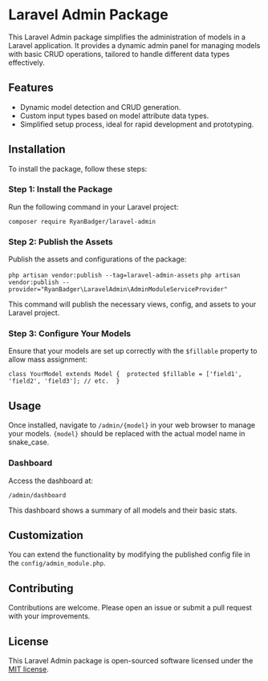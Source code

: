 # Laravel Admin Package

This Laravel Admin package simplifies the administration of models in a Laravel application. It provides a dynamic admin panel for managing models with basic CRUD operations, tailored to handle different data types effectively.

## Features

-   Dynamic model detection and CRUD generation.
-   Custom input types based on model attribute data types.
-   Simplified setup process, ideal for rapid development and prototyping.

## Installation

To install the package, follow these steps:

### Step 1: Install the Package

Run the following command in your Laravel project:

`composer require RyanBadger/laravel-admin`

### Step 2: Publish the Assets

Publish the assets and configurations of the package:

`php artisan vendor:publish --tag=laravel-admin-assets`
`php artisan vendor:publish --provider="RyanBadger\LaravelAdmin\AdminModuleServiceProvider"`

This command will publish the necessary views, config, and assets to your Laravel project.

### Step 3: Configure Your Models

Ensure that your models are set up correctly with the `$fillable` property to allow mass assignment:


`class YourModel extends Model { 
    protected $fillable = ['field1', 'field2', 'field3']; // etc. 
}`

## Usage

Once installed, navigate to `/admin/{model}` in your web browser to manage your models. `{model}` should be replaced with the actual model name in snake_case.

### Dashboard

Access the dashboard at:

`/admin/dashboard`

This dashboard shows a summary of all models and their basic stats.

## Customization

You can extend the functionality by modifying the published config file in the `config/admin_module.php`.

## Contributing

Contributions are welcome. Please open an issue or submit a pull request with your improvements.

## License

This Laravel Admin package is open-sourced software licensed under the [MIT license](https://opensource.org/licenses/MIT).
